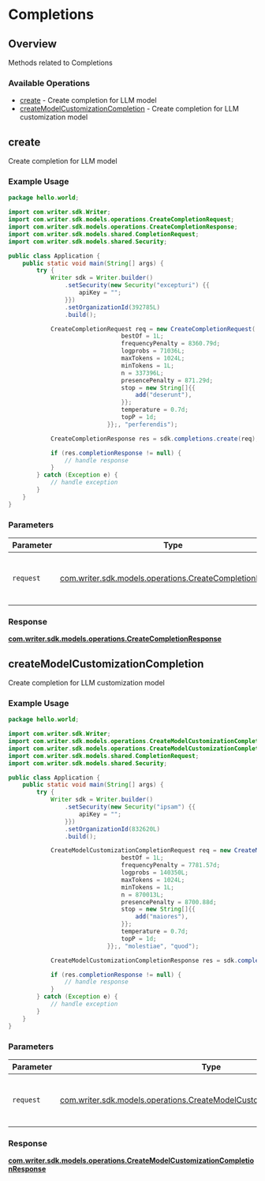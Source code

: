 # Completions

## Overview

Methods related to Completions

### Available Operations

* [create](#create) - Create completion for LLM model
* [createModelCustomizationCompletion](#createmodelcustomizationcompletion) - Create completion for LLM customization model

## create

Create completion for LLM model

### Example Usage

```java
package hello.world;

import com.writer.sdk.Writer;
import com.writer.sdk.models.operations.CreateCompletionRequest;
import com.writer.sdk.models.operations.CreateCompletionResponse;
import com.writer.sdk.models.shared.CompletionRequest;
import com.writer.sdk.models.shared.Security;

public class Application {
    public static void main(String[] args) {
        try {
            Writer sdk = Writer.builder()
                .setSecurity(new Security("excepturi") {{
                    apiKey = "";
                }})
                .setOrganizationId(392785L)
                .build();

            CreateCompletionRequest req = new CreateCompletionRequest(                new CompletionRequest("recusandae") {{
                                bestOf = 1L;
                                frequencyPenalty = 8360.79d;
                                logprobs = 71036L;
                                maxTokens = 1024L;
                                minTokens = 1L;
                                n = 337396L;
                                presencePenalty = 871.29d;
                                stop = new String[]{{
                                    add("deserunt"),
                                }};
                                temperature = 0.7d;
                                topP = 1d;
                            }};, "perferendis");            

            CreateCompletionResponse res = sdk.completions.create(req);

            if (res.completionResponse != null) {
                // handle response
            }
        } catch (Exception e) {
            // handle exception
        }
    }
}
```

### Parameters

| Parameter                                                                                                      | Type                                                                                                           | Required                                                                                                       | Description                                                                                                    |
| -------------------------------------------------------------------------------------------------------------- | -------------------------------------------------------------------------------------------------------------- | -------------------------------------------------------------------------------------------------------------- | -------------------------------------------------------------------------------------------------------------- |
| `request`                                                                                                      | [com.writer.sdk.models.operations.CreateCompletionRequest](../../models/operations/CreateCompletionRequest.md) | :heavy_check_mark:                                                                                             | The request object to use for the request.                                                                     |


### Response

**[com.writer.sdk.models.operations.CreateCompletionResponse](../../models/operations/CreateCompletionResponse.md)**


## createModelCustomizationCompletion

Create completion for LLM customization model

### Example Usage

```java
package hello.world;

import com.writer.sdk.Writer;
import com.writer.sdk.models.operations.CreateModelCustomizationCompletionRequest;
import com.writer.sdk.models.operations.CreateModelCustomizationCompletionResponse;
import com.writer.sdk.models.shared.CompletionRequest;
import com.writer.sdk.models.shared.Security;

public class Application {
    public static void main(String[] args) {
        try {
            Writer sdk = Writer.builder()
                .setSecurity(new Security("ipsam") {{
                    apiKey = "";
                }})
                .setOrganizationId(832620L)
                .build();

            CreateModelCustomizationCompletionRequest req = new CreateModelCustomizationCompletionRequest(                new CompletionRequest("sapiente") {{
                                bestOf = 1L;
                                frequencyPenalty = 7781.57d;
                                logprobs = 140350L;
                                maxTokens = 1024L;
                                minTokens = 1L;
                                n = 870013L;
                                presencePenalty = 8700.88d;
                                stop = new String[]{{
                                    add("maiores"),
                                }};
                                temperature = 0.7d;
                                topP = 1d;
                            }};, "molestiae", "quod");            

            CreateModelCustomizationCompletionResponse res = sdk.completions.createModelCustomizationCompletion(req);

            if (res.completionResponse != null) {
                // handle response
            }
        } catch (Exception e) {
            // handle exception
        }
    }
}
```

### Parameters

| Parameter                                                                                                                                          | Type                                                                                                                                               | Required                                                                                                                                           | Description                                                                                                                                        |
| -------------------------------------------------------------------------------------------------------------------------------------------------- | -------------------------------------------------------------------------------------------------------------------------------------------------- | -------------------------------------------------------------------------------------------------------------------------------------------------- | -------------------------------------------------------------------------------------------------------------------------------------------------- |
| `request`                                                                                                                                          | [com.writer.sdk.models.operations.CreateModelCustomizationCompletionRequest](../../models/operations/CreateModelCustomizationCompletionRequest.md) | :heavy_check_mark:                                                                                                                                 | The request object to use for the request.                                                                                                         |


### Response

**[com.writer.sdk.models.operations.CreateModelCustomizationCompletionResponse](../../models/operations/CreateModelCustomizationCompletionResponse.md)**

